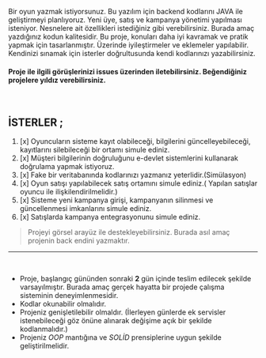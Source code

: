 Bir oyun yazmak istiyorsunuz. Bu yazılım için backend kodlarını JAVA ile geliştirmeyi planlıyoruz. Yeni üye, satış ve kampanya yönetimi yapılması isteniyor. Nesnelere ait özellikleri istediğiniz gibi verebilirsiniz. Burada amaç yazdığınız kodun kalitesidir.
Bu proje, konuları daha iyi kavramak ve pratik yapmak için tasarlanmıştır.
Üzerinde iyileştirmeler ve eklemeler yapılabilir. Kendinizi sınamak için isterler doğrultusunda kendi kodlarınızı yazabilirsiniz.
#### **Proje ile ilgili görüşlerinizi issues üzerinden iletebilirsiniz. Beğendiğiniz projelere yıldız verebilirsiniz.**

<br>

## **İSTERLER** ;
1. [x] Oyuncuların sisteme kayıt olabileceği, bilgilerini güncelleyebileceği, kayıtlarını silebileceği bir ortamı simule ediniz.
2. [x] Müşteri bilgilerinin doğruluğunu e-devlet sistemlerini kullanarak doğrulama yapmak istiyoruz.
3. [x] Fake bir veritabanında kodlarınızı yazmanız yeterlidir.(Simülasyon)
4. [x] Oyun satışı yapılabilecek satış ortamını simule ediniz.( Yapılan satışlar oyuncu ile ilişkilendirilmelidir.)
5. [x] Sisteme yeni kampanya girişi, kampanyanın silinmesi ve güncellenmesi imkanlarını simule ediniz.
6. [x] Satışlarda kampanya entegrasyonunu simule ediniz.

> Projeyi görsel arayüz ile destekleyebilirsiniz. Burada asıl amaç projenin back endini yazmaktır.
---

<br>

- Proje, başlangıç gününden sonraki **2** gün içinde teslim edilecek şekilde varsayılmıştır. Burada amaç gerçek hayatta bir projede çalışma sisteminin deneyimlenmesidir.
- Kodlar okunabilir olmalıdır.
- Projeniz genişletilebilir olmaldır. (İlerleyen günlerde ek servisler istenebileceği göz önüne alınarak değişime açık bir şekilde kodlanmalıdır.)
- Projeniz *OOP* mantığına ve *SOLİD* prensiplerine uygun şekilde geliştirilmelidir. 